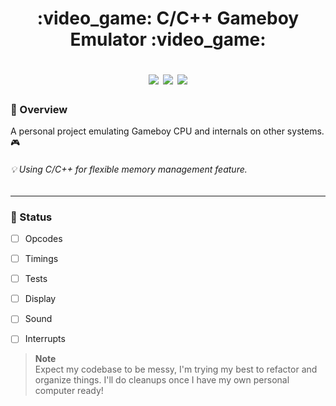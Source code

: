 <div class="myWrapper" markdown="1">
<h1>
  <div align="center">
  <p> :video_game: C/C++ Gameboy Emulator :video_game: </p>  
  <img src="https://img.shields.io/badge/stability-wip-lightgrey.svg">
  <img src="https://img.shields.io/github/commit-activity/w/fireclouu/gbemu_v2">
  <img src="https://img.shields.io/github/last-commit/fireclouu/gbemu_v2"> 
  </div>
</h1>

### :dart: Overview
A personal project emulating Gameboy CPU and internals on other systems. :video_game:
###### :bulb: Using C/C++ for flexible memory management feature.

___

### :green_book: Status
- [ ] Opcodes
- [ ] Timings
- [ ] Tests
- [ ] Display
- [ ] Sound
- [ ] Interrupts


</div>



> **Note** <br>
> Expect my codebase to be messy, I'm trying my best to refactor and organize things.
> I'll do cleanups once I have my own personal computer ready!
